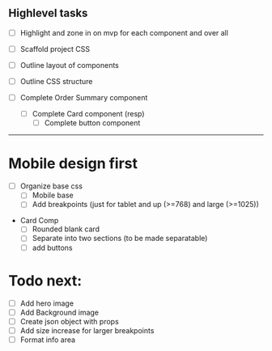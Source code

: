 ## Highlevel tasks

- [ ] Highlight and zone in on mvp for each component and over all

- [ ] Scaffold project CSS

- [ ] Outline layout of components

- [ ] Outline CSS structure

- [ ] Complete Order Summary component
  - [ ] Complete Card component (resp)
    - [ ] Complete button component

---

# Mobile design first

- [ ] Organize base css
  - [ ] Mobile base
  - [ ] Add breakpoints (just for tablet and up (>=768) and large (>=1025))
- Card Comp
  - [ ] Rounded blank card
  - [ ] Separate into two sections (to be made separatable)
  - [ ] add buttons

# Todo next:

- [ ] Add hero image
- [ ] Add Background image
- [ ] Create json object with props
- [ ] Add size increase for larger breakpoints
- [ ] Format info area
